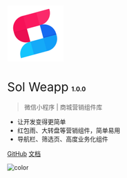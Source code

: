 <!-- _coverpage.md -->

![logo](_images/logo.png)

 <h1>
    <span>
      <span style="font-weight:400;">Sol Weapp</span>
      <span style="font-size:14px">1.0.0</span>
    </span>
 </h1>

> 微信小程序 | 商城营销组件库

- 让开发变得更简单
- 红包雨、大转盘等营销组件，简单易用
- 导航栏、筛选页、高度业务化组件

[GitHub](https://github.com/sunnie1992/sol-weapp)
[文档](/README)

<!-- 背景色 -->

![color](#f0f0f0)
